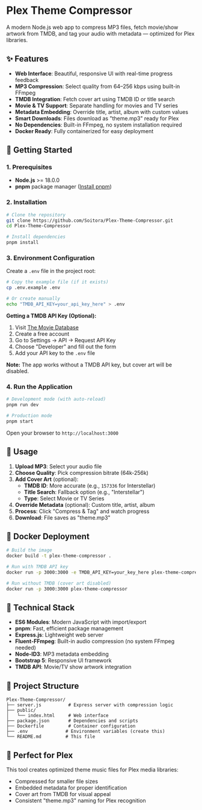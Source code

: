 # Plex Theme Compressor

A modern Node.js web app to compress MP3 files, fetch movie/show artwork from TMDB, and tag your audio with metadata — optimized for Plex libraries.

## ✨ Features

- **Web Interface**: Beautiful, responsive UI with real-time progress feedback
- **MP3 Compression**: Select quality from 64–256 kbps using built-in FFmpeg
- **TMDB Integration**: Fetch cover art using TMDB ID or title search
- **Movie & TV Support**: Separate handling for movies and TV series
- **Metadata Embedding**: Override title, artist, album with custom values
- **Smart Downloads**: Files download as "theme.mp3" ready for Plex
- **No Dependencies**: Built-in FFmpeg, no system installation required
- **Docker Ready**: Fully containerized for easy deployment

## 🚀 Getting Started

### 1. Prerequisites

- **Node.js** >= 18.0.0
- **pnpm** package manager ([Install pnpm](https://pnpm.io/installation))

### 2. Installation

```bash
# Clone the repository
git clone https://github.com/Soitora/Plex-Theme-Compressor.git
cd Plex-Theme-Compressor

# Install dependencies
pnpm install
```

### 3. Environment Configuration

Create a `.env` file in the project root:

```bash
# Copy the example file (if it exists)
cp .env.example .env

# Or create manually
echo "TMDB_API_KEY=your_api_key_here" > .env
```

**Getting a TMDB API Key (Optional):**
1. Visit [The Movie Database](https://www.themoviedb.org/)
2. Create a free account
3. Go to Settings → API → Request API Key
4. Choose "Developer" and fill out the form
5. Add your API key to the `.env` file

**Note:** The app works without a TMDB API key, but cover art will be disabled.

### 4. Run the Application

```bash
# Development mode (with auto-reload)
pnpm run dev

# Production mode
pnpm start
```

Open your browser to `http://localhost:3000`

## 🎯 Usage

1. **Upload MP3**: Select your audio file
2. **Choose Quality**: Pick compression bitrate (64k-256k)
3. **Add Cover Art** (optional):
   - **TMDB ID**: More accurate (e.g., `157336` for Interstellar)
   - **Title Search**: Fallback option (e.g., "Interstellar")
   - **Type**: Select Movie or TV Series
4. **Override Metadata** (optional): Custom title, artist, album
5. **Process**: Click "Compress & Tag" and watch progress
6. **Download**: File saves as "theme.mp3"

## 🐳 Docker Deployment

```bash
# Build the image
docker build -t plex-theme-compressor .

# Run with TMDB API key
docker run -p 3000:3000 -e TMDB_API_KEY=your_key_here plex-theme-compressor

# Run without TMDB (cover art disabled)
docker run -p 3000:3000 plex-theme-compressor
```

## 🔧 Technical Stack

- **ES6 Modules**: Modern JavaScript with import/export
- **pnpm**: Fast, efficient package management
- **Express.js**: Lightweight web server
- **Fluent-FFmpeg**: Built-in audio compression (no system FFmpeg needed)
- **Node-ID3**: MP3 metadata embedding
- **Bootstrap 5**: Responsive UI framework
- **TMDB API**: Movie/TV show artwork integration

## 📁 Project Structure

```
Plex-Theme-Compressor/
├── server.js          # Express server with compression logic
├── public/
│   └── index.html     # Web interface
├── package.json       # Dependencies and scripts
├── Dockerfile         # Container configuration
├── .env              # Environment variables (create this)
└── README.md         # This file
```

## 🎵 Perfect for Plex

This tool creates optimized theme music files for Plex media libraries:
- Compressed for smaller file sizes
- Embedded metadata for proper identification
- Cover art from TMDB for visual appeal
- Consistent "theme.mp3" naming for Plex recognition
